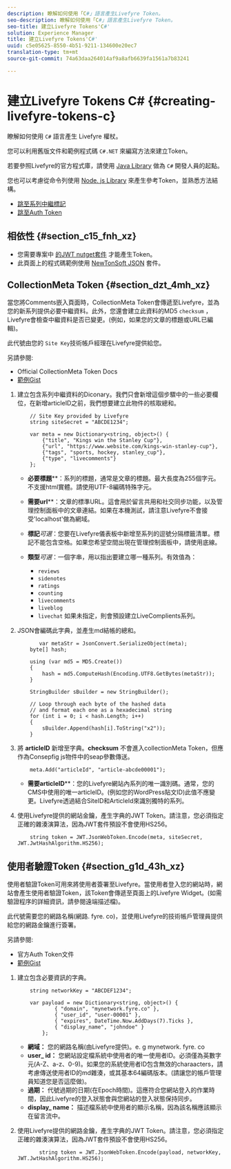 ```yaml
---
description: 瞭解如何使用「C#」語言產生Livefyre Token。
seo-description: 瞭解如何使用「C#」語言產生Livefyre Token。
seo-title: 建立Livefyre Tokens'C#'
solution: Experience Manager
title: 建立Livefyre Tokens'C#'
uuid: c5e05625-8550-4b51-9211-134600e20ec7
translation-type: tm+mt
source-git-commit: 74a63daa264014af9a8afb6639fa1561a7b83241

---
```



# 建立Livefyre Tokens C\# {#creating-livefyre-tokens-c}

瞭解如何使用 ``C#`` 語言產生 Livefyre 權杖。

您可以利用舊版文件和範例程式碼 `C#.NET` 來編寫方法來建立Token。

若要參照Livefyre的官方程式庫，請使用 [Java Library](https://github.com/Livefyre/livefyre-java-utils) 做為 `C#` 開發人員的起點。

您也可以考慮從命令列使用 [Node. js Library](https://github.com/Livefyre/livefyre-nodejs-utils) 來產生參考Token，並熟悉方法結構。

* [跳至系列中繼標記](https://gist.github.com/gibron/56cb9c7060bf4816c4c5#the-collectionMeta-token)
* [跳至Auth Token](https://gist.github.com/gibron/56cb9c7060bf4816c4c5#the-auth-token)

## 相依性 {#section_c15_fnh_xz}

* 您需要專案中 [的JWT nutget套件](https://www.nuget.org/packages/JWT) 才能產生Token。
* 此頁面上的程式碼範例使用 [NewTonSoft JSON](https://www.nuget.org/packages/newtonsoft.json/) 套件。

## CollectionMeta Token {#section_dzt_4mh_xz}

當您將Comments嵌入頁面時，CollectionMeta Token會傳遞至Livefyre，並為您的新系列提供必要中繼資料。此外，您還會建立此資料的MD5 `checksum` ，Livefyre會檢查中繼資料是否已變更。(例如，如果您的文章的標題或URL已編輯)。

此代號由您的 `Site Key`技術帳戶經理在Livefyre提供給您。

另請參閱:

* Official CollectionMeta Token Docs
* [範例Gist](https://gist.github.com/pcolombo/dbbea020618c521a2bd5)

1. 建立包含系列中繼資料的Diconary。我們只會新增這個步驟中的一些必要欄位，在新增articleID之前，我們想要建立此物件的核取總和。

   ```
       // Site Key provided by Livefyre 
       string siteSecret = "ABCDE1234"; 
   
       var meta = new Dictionary<string, object>() { 
           {"title", "Kings win the Stanley Cup"}, 
           {"url", "https://www.website.com/kings-win-stanley-cup"}, 
           {"tags", "sports, hockey, stanley_cup"}, 
           {"type", "livecomments"} 
       };
   ```

   * **必要標題****：系列的標題，通常是文章的標題。最大長度為255個字元。不支援html實體。請使用UTF-8編碼特殊字元。
   * **需要url****：文章的標準URL。這會用於留言共用和社交同步功能，以及管理控制面板中的文章連結。如果在本機測試，請注意Livefyre不會接受'localhost'做為網域。
   * **標記***可選*：您要在Livefyre儀表板中新增至系列的逗號分隔標籤清單。標記不能包含空格。如果您希望空間出現在管理控制面板中，請使用底線。
   * **類型***可選*：一個字串，用以指出要建立哪一種系列。有效值為：

      * `reviews`
      * `sidenotes`
      * `ratings`
      * `counting`
      * `livecomments`
      * `liveblog`
      * `livechat`
      如果未指定，則會預設建立LiveComplients系列。


1. JSON會編碼此字典，並產生md結帳的總和。

   ```
          var metaStr = JsonConvert.SerializeObject(meta); 
       byte[] hash; 
   
       using (var md5 = MD5.Create()) 
       { 
           hash = md5.ComputeHash(Encoding.UTF8.GetBytes(metaStr)); 
       } 
   
       StringBuilder sBuilder = new StringBuilder(); 
   
       // Loop through each byte of the hashed data  
       // and format each one as a hexadecimal string  
       for (int i = 0; i < hash.Length; i++) 
       { 
           sBuilder.Append(hash[i].ToString("x2")); 
       } 
   ```

1. 將 **articleID** 新增至字典。**checksum** 不會進入collectionMeta Token，但應作為Consepfig js物件中的seap參數傳送。

   ```
       meta.Add("articleId", "article-abcde00001"); 
   ```

   * **需要articleID****：您的Livefyre網站內系列的唯一識別碼。通常，您的CMS中使用的唯一articleID。(例如您的WordPress貼文ID)此值不應變更。Livefyre透過結合SiteID和ArticleId來識別獨特的系列。

1. 使用Livefyre提供的網站金鑰，產生字典的JWT Token。請注意，您必須指定正確的雜湊演算法，因為JWT套件預設不會使用HS256。

   ```
       string token = JWT.JsonWebToken.Encode(meta, siteSecret, JWT.JwtHashAlgorithm.HS256);
   ```

## 使用者驗證Token {#section_g1d_43h_xz}

使用者驗證Token可用來將使用者簽署至Livefyre。當使用者登入您的網站時，網站會產生使用者驗證Token，該Token會傳遞至頁面上的Livefyre Widget。(如需驗證程序的詳細資訊，請參閱遠端描述檔)。

此代號需要您的網路名稱(網路. fyre. co)，並使用Livefyre的技術帳戶管理員提供給您的網路金鑰進行簽署。

另請參閱:

* 官方Auth Token文件
* [範例Gist](https://gist.github.com/pcolombo/7d7403172c28734c87e2)

1. 建立包含必要資訊的字典。

   ```
       string networkKey = "ABCDEF1234"; 
   
       var payload = new Dictionary<string, object>() {  
               { "domain", "mynetwork.fyre.co" }, 
               { "user_id", "user-00001" }, 
               { "expires", DateTime.Now.AddDays(7).Ticks }, 
               { "display_name", "johndoe" } 
           }; 
   ```

   * **網域：** 您的網路名稱(由Livefyre提供)。e. g mynetwork. fyre. co
   * **user_ id：** 您網站設定檔系統中使用者的唯一使用者ID。必須僅為英數字元(A-Z、a-z、0-9)。如果您的系統使用者ID包含無效的charaacters，請考慮傳送使用者ID的md雜湊，或其基本64編碼版本。(請讓您的帳戶管理員知道您是否這麼做)。
   * **過期：** 代號過期的日期(在Epoch時間)。這應符合您網站登入的作業時間，因此Livefyre的登入狀態會與您網站的登入狀態保持同步。
   * **display_ name：** 描述檔系統中使用者的顯示名稱，因為該名稱應該顯示在留言流中。

1. 使用Livefyre提供的網路金鑰，產生字典的JWT Token。請注意，您必須指定正確的雜湊演算法，因為JWT套件預設不會使用HS256。

   ```
          string token = JWT.JsonWebToken.Encode(payload, networkKey, JWT.JwtHashAlgorithm.HS256);
   ```
